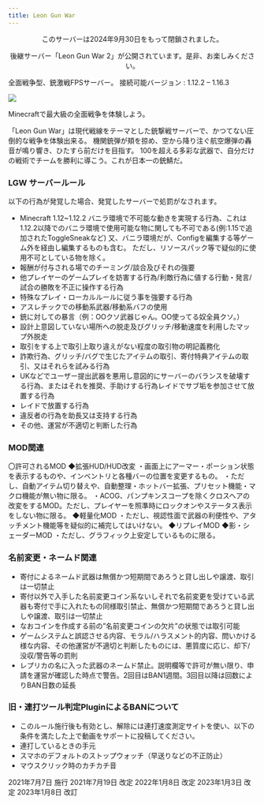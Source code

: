 ```yaml
---
title: Leon Gun War
---
```


<div style="text-align: center">
<v-card color="blue-lighten-2">
<v-card-text>
<p>このサーバーは2024年9月30日をもって閉鎖されました。</p>
<p>後継サーバー「<router-link to="/servers/leon-gun-war-2">Leon Gun War 2</router-link>」が公開されています。是非、お楽しみください。</p>
</v-card-text>
</v-card>
</div>

全面戦争型、銃激戦FPSサーバー。
接続可能バージョン : 1.12.2 – 1.16.3

<img src="https://i.azisaba.net/albums/2021-06-27_21.45.04.png"></img>

Minecraftで最大級の全面戦争を体験しよう。

「Leon Gun War」は現代戦線をテーマとした銃撃戦サーバーで、かつてない圧倒的な戦争を体験出来る。
機関銃弾が頬を掠め、空から降り注ぐ航空爆弾の轟音が鳴り響き、ひたすら前だけを目指す。
100を超える多彩な武器で、自分だけの戦術でチームを勝利に導こう。これが日本一の銃鯖だ。

### LGW サーバールール

以下の行為が発覚した場合、発覚したサーバーで処罰がなされます。

- Minecraft 1.12~1.12.2 バニラ環境で不可能な動きを実現する行為、これは1.12.2以降でのバニラ環境で使用可能な物に関しても不可である(例:1.15で追加されたToggleSneakなど)
  又、バニラ環境だが、Configを編集する等ゲーム外を経由し編集するものも含む。
  ただし、リソースパック等で疑似的に使用不可としている物を除く。
- 報酬が付与される場でのチーミング/談合及びそれの強要
- 他プレイヤーのゲームプレイを妨害する行為/利敵行為に値する行動・発言/試合の勝敗を不正に操作する行為
- 特殊なプレイ・ローカルルールに従う事を強要する行為
- アスレチックでの移動系武器/移動系バフの使用
- 銃に対しての暴言（例：OOクソ武器じゃん。OO使ってる奴全員クソ。）
- 設計上意図していない場所への脱走及びグリッチ/移動速度を利用したマップ外脱走
- 取引をする上で取引上取り違えがない程度の取引物の明記義務化
- 詐欺行為、グリッチ/バグで生じたアイテムの取引、寄付特典アイテムの取引、又はそれらを試みる行為
- UKなどでユーザー提出武器を悪用し意図的にサーバーのバランスを破壊する行為、またはそれを推奨、手助けする行為レイドでサブ垢を参加させて放置する行為
- レイドで放置する行為
- 違反者の行為を助長又は支持する行為
- その他、運営が不適切と判断した行為

### MOD関連
〇許可されるMOD
◆拡張HUD/HUD改変 ・画面上にアーマー・ポーション状態を表示するものや、インベントリと各種バーの位置を変更するもの。
・ただし、自動アイテム切り替えや、自動整理・ホットバー拡張、プリセット機能・マクロ機能が無い物に限る。 ・ACOG、パンプキンスコープを除くクロスヘアの改変をするMOD。ただし、プレイヤーを照準時にロックオンやステータス表示をしない物に限る。
◆軽量化MOD ・ただし、視認性面で武器の利便性や、アタッチメント機能等を疑似的に補完してはいけない。
◆リプレイMOD
◆影・シェーダーMOD ・ただし、グラフィック上安定しているものに限る。

### 名前変更・ネームド関連
- 寄付によるネームド武器は無償かつ短期間であろうと貸し出しや譲渡、取引は一切禁止
- 寄付以外で入手した名前変更コイン系ないしそれで名前変更を受けている武器も寄付で手に入れたもの同様取引禁止、無償かつ短期間であろうと貸し出しや譲渡、取引は一切禁止
- なおコインを作成する前の”名前変更コインの欠片”の状態では取引可能
- ゲームシステムと誤認させる内容、モラル/ハラスメント的内容、問いかける様な内容、その他運営が不適切と判断したものには、悪質度に応じ、却下/没収/警告等の罰則
- レプリカの名に入った武器のネームド禁止。説明欄等で許可が無い限り、申請を運営が確認した時点で警告。2回目はBAN1週間。3回目以降は回数によりBAN日数の延長

### 旧・連打ツール判定PluginによるBANについて
- このルール施行後も有効とし、解除には連打速度測定サイトを使い、以下の条件を満たした上で動画をサポートに投稿してください。
- 連打しているときの手元
- スマホのデフォルトのストップウォッチ（早送りなどの不正防止）
- マウスクリック時のカチカチ音

2021年7月7日 施行
2021年7月19日 改定
2022年1月8日 改定
2023年1月3日 改定
2023年1月8日 改訂
